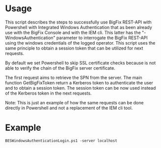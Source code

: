 # Usage

This script describes the steps to successfully use BigFix REST-API with Powershell with Integrated Windows Authentication that as been already use with the BigFix Console and with the IEM cli. This latter has the "-WindowsAuthentication" parameter to interrogate the BigFix REST-API using the windows credentials of the logged operator.
This script uses the same principle to obtain a session token that can be utilized for next requests.

By default we set Powershell to skip SSL certificate checks because is not able to verify the chain of the BigFix server certificate.

The first request aims to retrieve the SPN from the server.
The main function GetBigFixToken return a Kerberos token to authenticate the user and to obtain a session token.
The session token can be now used instead of the Kerberos token in the next requests.

Note: This is just an example of how the same requests can be done directly in Powershell and not a replacement of the IEM cli tool.

# Example

```posh
BESWindowsAuthenticationLogin.ps1 -server localhost
```
